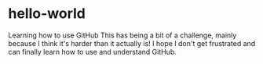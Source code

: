 # hello-world
Learning how to use GitHub
This has being a bit of a challenge, mainly because I think it's harder than it actually is!
I hope I don't get frustrated and can finally learn how to use and understand GitHub.
